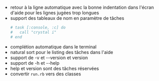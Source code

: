 - retour à la ligne automatique avec la bonne indentation dans l'écran d'aide pour les lignes jugées trop longues
- support des tableaux de nom en paramètre de tâches
  ```rb
  # task [:console, :c] do
  #   call "crystal i"
  # end
  ```
- complétion automatique dans le terminal
- natural sort pour le listing des tâches dans l'aide
- support de -v et --version et version
- support de -h et --help
- help et version sont des tâches réservées
- convertir `run.rb` vers des classes
